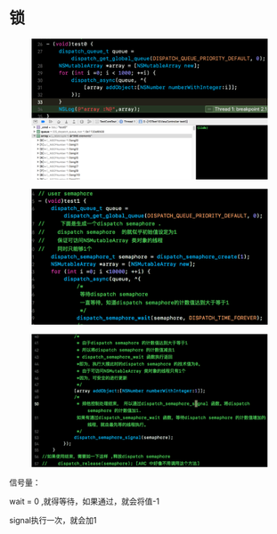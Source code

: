 # 锁

<figure><img src="../../../../../.gitbook/assets/image (3) (1).png" alt=""><figcaption></figcaption></figure>

<figure><img src="../../../../../.gitbook/assets/image (1) (1) (1) (1).png" alt=""><figcaption></figcaption></figure>

<figure><img src="../../../../../.gitbook/assets/image (2) (1) (1).png" alt=""><figcaption></figcaption></figure>

信号量：

&#x20;wait  = 0 ,就得等待，如果通过，就会将值-1

signal执行一次，就会加1
